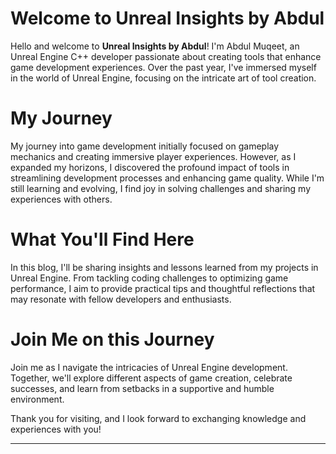 # Welcome to Unreal Insights by Abdul

Hello and welcome to **Unreal Insights by Abdul**! I'm Abdul Muqeet, an Unreal Engine C++ developer passionate about creating tools that enhance game development experiences. Over the past year, I've immersed myself in the world of Unreal Engine, focusing on the intricate art of tool creation.

# My Journey

My journey into game development initially focused on gameplay mechanics and creating immersive player experiences. However, as I expanded my horizons, I discovered the profound impact of tools in streamlining development processes and enhancing game quality. While I'm still learning and evolving, I find joy in solving challenges and sharing my experiences with others.

# What You'll Find Here

In this blog, I'll be sharing insights and lessons learned from my projects in Unreal Engine. From tackling coding challenges to optimizing game performance, I aim to provide practical tips and thoughtful reflections that may resonate with fellow developers and enthusiasts.

# Join Me on this Journey

Join me as I navigate the intricacies of Unreal Engine development. Together, we'll explore different aspects of game creation, celebrate successes, and learn from setbacks in a supportive and humble environment.

Thank you for visiting, and I look forward to exchanging knowledge and experiences with you!

---
